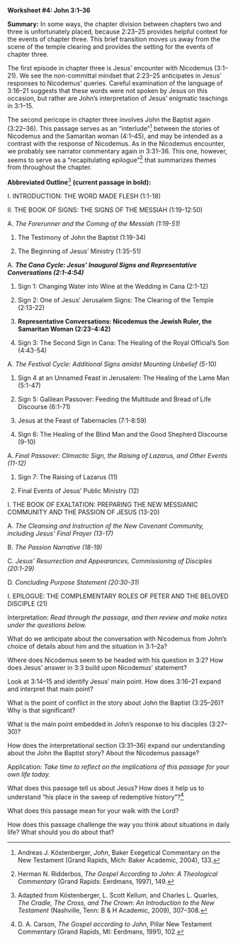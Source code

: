 **Worksheet \#4: John 3:1–36**

**Summary:** In some ways, the chapter division between chapters two and three is unfortunately placed, because 2:23–25 provides helpful context for the events of chapter three. This brief transition moves us away from the scene of the temple clearing and provides the setting for the events of chapter three.

The first episode in chapter three is Jesus’ encounter with Nicodemus (3:1–21). We see the non-committal mindset that 2:23–25 anticipates in Jesus’ responses to Nicodemus’ queries. Careful examination of the language of 3:16–21 suggests that these words were not spoken by Jesus on this occasion, but rather are John’s interpretation of Jesus’ enigmatic teachings in 3:1–15.

The second pericope in chapter three involves John the Baptist again (3:22–36). This passage serves as an “interlude”[^1] between the stories of Nicodemus and the Samaritan woman (4:1–45), and may be intended as a contrast with the response of Nicodemus. As in the Nicodemus encounter, we probably see narrator commentary again in 3:31–36. This one, however, seems to serve as a “recapitulating epilogue”[^2] that summarizes themes from throughout the chapter.

**Abbreviated Outline**[^3] **(current passage in bold):**

I.  INTRODUCTION: THE WORD MADE FLESH (1:1-18)

II. THE BOOK OF SIGNS: THE SIGNS OF THE MESSIAH (1:19-12:50)

<!-- -->

A.  *The Forerunner and the Coming of the Messiah (1:19-51)*

<!-- -->

1.  The Testimony of John the Baptist (1:19-34)

2.  The Beginning of Jesus’ Ministry (1:35-51)

<!-- -->

A.  ***The Cana Cycle: Jesus’ Inaugural Signs and Representative Conversations (2:1-4:54)***

<!-- -->

1.  Sign 1: Changing Water into Wine at the Wedding in Cana (2:1-12)

2.  Sign 2: One of Jesus’ Jerusalem Signs: The Clearing of the Temple (2:13-22)

3.  **Representative Conversations: Nicodemus the Jewish Ruler, the Samaritan Woman (2:23-4:42)**

4.  Sign 3: The Second Sign in Cana: The Healing of the Royal Official’s Son (4:43-54)

<!-- -->

A.  *The Festival Cycle: Additional Signs amidst Mounting Unbelief (5-10)*

<!-- -->

1.  Sign 4 at an Unnamed Feast in Jerusalem: The Healing of the Lame Man (5:1-47)

2.  Sign 5: Galilean Passover: Feeding the Multitude and Bread of Life Discourse (6:1-71)

3.  Jesus at the Feast of Tabernacles (7:1-8:59)

4.  Sign 6: The Healing of the Blind Man and the Good Shepherd Discourse (9-10)

<!-- -->

A.  *Final Passover: Climactic Sign, the Raising of Lazarus, and Other Events (11-12)*

<!-- -->

1.  Sign 7: The Raising of Lazarus (11)

2.  Final Events of Jesus’ Public Ministry (12)

<!-- -->

I.  THE BOOK OF EXALTATION: PREPARING THE NEW MESSIANIC COMMUNITY AND THE PASSION OF JESUS (13-20)

<!-- -->

A.  *The Cleansing and Instruction of the New Covenant Community, including Jesus’ Final Prayer (13-17)*

B.  *The Passion Narrative (18-19)*

C.  *Jesus’ Resurrection and Appearances, Commissioning of Disciples (20:1-29)*

D.  *Concluding Purpose Statement (20:30-31)*

<!-- -->

I.  EPILOGUE: THE COMPLEMENTARY ROLES OF PETER AND THE BELOVED DISCIPLE (21)

Interpretation: *Read through the passage, and then review and make notes under the questions below.*

What do we anticipate about the conversation with Nicodemus from John’s choice of details about him and the situation in 3:1–2a?

Where does Nicodemus seem to be headed with his question in 3:2? How does Jesus’ answer in 3:3 build upon Nicodemus’ statement?

Look at 3:14–15 and identify Jesus’ main point. How does 3:16–21 expand and interpret that main point?

What is the point of conflict in the story about John the Baptist (3:25–26)? Why is that significant?

What is the main point embedded in John’s response to his disciples (3:27–30)?

How does the interpretational section (3:31–36) expand our understanding about the John the Baptist story? About the Nicodemus passage?

Application: *Take time to reflect on the implications of this passage for your own life today.*

What does this passage tell us about Jesus? How does it help us to understand “his place in the sweep of redemptive history”?[^4]

What does this passage mean for your walk with the Lord?

How does this passage challenge the way you think about situations in daily life? What should you do about that?

[^1]: Andreas J. Köstenberger, *John*, Baker Exegetical Commentary on the New Testament (Grand Rapids, Mich: Baker Academic, 2004), 133.

[^2]: Herman N. Ridderbos, *The Gospel According to John: A Theological Commentary* (Grand Rapids: Eerdmans, 1997), 149.

[^3]: Adapted from Köstenberger, L. Scott Kellum, and Charles L. Quarles, *The Cradle, The Cross, and The Crown: An Introduction to the New Testament* (Nashville, Tenn: B & H Academic, 2009), 307–308.

[^4]: D. A. Carson, *The Gospel according to John*, Pillar New Testament Commentary (Grand Rapids, MI: Eerdmans, 1991), 102.
